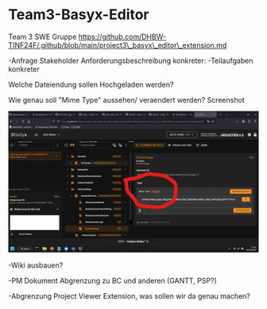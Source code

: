 # Team3-Basyx-Editor

Team 3 SWE Gruppe
https://github.com/DHBW-TINF24F/.github/blob/main/project3\_basyx\_editor\_extension.md



-Anfrage Stakeholder Anforderungsbeschreibung konkreter:
-Teilaufgaben konkreter

Welche Dateiendung sollen Hochgeladen werden?

Wie genau soll "Mime Type" aussehen/ veraendert werden? Screenshot



![Image inf](images/Screenshot-mimeType.png)

-Wiki ausbauen?

-PM Dokument Abgrenzung zu BC und anderen (GANTT, PSP?)

-Abgrenzung Project Viewer Extension, was sollen wir da genau machen?

